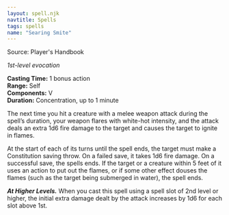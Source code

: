 ```yaml
---
layout: spell.njk
navtitle: Spells
tags: spells
name: "Searing Smite"
---
```

Source: Player's Handbook

_1st-level evocation_

**Casting Time:** 1 bonus action  
**Range:** Self  
**Components:** V  
**Duration:** Concentration, up to 1 minute

The next time you hit a creature with a melee weapon attack during the spell’s duration, your weapon flares with white-hot intensity, and the attack deals an extra 1d6 fire damage to the target and causes the target to ignite in flames.

At the start of each of its turns until the spell ends, the target must make a Constitution saving throw. On a failed save, it takes 1d6 fire damage. On a successful save, the spells ends. If the target or a creature within 5 feet of it uses an action to put out the flames, or if some other effect douses the flames (such as the target being submerged in water), the spell ends.

**_At Higher Levels._** When you cast this spell using a spell slot of 2nd level or higher, the initial extra damage dealt by the attack increases by 1d6 for each slot above 1st.